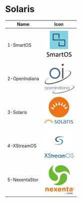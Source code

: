 # Solaris
Name|Icon
--|--
1-SmartOS|<img src="1-SmartOS.png" width="100px">
2-OpenIndiana|<img src="2-OpenIndiana.png" width="100px">
3-Solaris|<img src="3-Solaris.png" width="100px">
4-XStreamOS|<img src="4-XStreamOS.png" width="100px">
5-NexentaStor|<img src="5-NexentaStor.png" width="100px">
